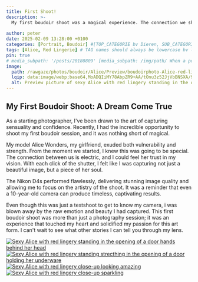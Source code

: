 ```yaml
---
title: First Shoot!
description: >-
  My first boudoir shoot was a magical experience. The connection we share made the shoot special, and the resulting images solidified my passion for boudoir photography.
  
author: peter
date: 2025-02-09 13:28:00 +0100
categories: [Portrait, Boudoir] #[TOP_CATEGORIE bv Dieren, SUB_CATEGORIE bv Insecten] dit kunnen er Maximaal 2 zijn
tags: [Alice, Red Lingerie] # TAG names should always be lowercase bv lieveheersbeestje. Dit kan onbeperkt
pin: true
# media_subpath: '/posts/20180809' [media_subpath: /img/path/ When a post contains many images, it will be a time-consuming task to repeatedly define the path of the media resources. To solve this, we can define this path in the YAML block of the post. And then, the image source of Markdown can write the file name directly:![The flower](flower.png). The output will be:<img src="/img/path/flower.png" alt="The flower" />
image: 
  path: /rawgaze/photos/boudoir/Alice/Preview/boudoirphoto-Alice-red-lingerie-sexy-preview.webp
  lqip: data:image/webp;base64,MoADQIiMY78AbpZR9+AA/tOnu3z52JjVbBNSXA/9oYlZHULXgWpa90HNrHa2c1qvJJg0PAjpKBTsGgAA 
  alt: Preview picture of sexy Alice with red lingery standing in the opening of a door.
--- 
```



## My First Boudoir Shoot: A Dream Come True

As a starting photographer, I've been drawn to the art of capturing sensuality and confidence. Recently, I had the incredible opportunity to shoot my first boudoir session, and it was nothing short of magical.

My model Alice Wonders, my girlfriend, exuded both vulnerability and strength. From the moment we started, I knew this was going to be special. The connection between us is electric, and I could feel her trust in my vision. With each click of the shutter, I felt like I was capturing not just a beautiful image, but a piece of her soul.

The Nikon D4s performed flawlessly, delivering stunning image quality and allowing me to focus on the artistry of the shoot. It was a reminder that even a 10-year-old camera can produce timeless, captivating results.

Even though this was just a testshoot to get to know my camera, i was blown away by the raw emotion and beauty I had captured. This first boudoir shoot was more than just a photography session; it was an experience that touched my heart and solidified my passion for this art form. I can't wait to see what other stories I can tell you through my lens.


<div class="main-content">
  <div class="image-wrapper align-right" style="--width: 852; --height: 1280;">
    <a href="{{ site.cdn }}rawgaze/photos/boudoir/Alice/Large/boudoirphoto-Alice-red-lingerie-sexy1.webp" class="glightbox" data-gallery="gallery1">
      <img src="{{ site.cdn }}rawgaze/photos/boudoir/Alice/Small/boudoirphoto-Alice-red-lingerie-sexy1.webp"
           srcset="
             {{ site.cdn }}rawgaze/photos/boudoir/Alice/Small/boudoirphoto-Alice-red-lingerie-sexy1.webp 1280w,
             {{ site.cdn }}rawgaze/photos/boudoir/Alice/Medium/boudoirphoto-Alice-red-lingerie-sexy1.webp 2000w,
             {{ site.cdn }}rawgaze/photos/boudoir/Alice/Large/boudoirphoto-Alice-red-lingerie-sexy1.webp 3840w"
           sizes="(max-width: 800px) 100vw, (max-width: 1600px) 50vw, 33vw"
           alt="Sexy Alice with red lingery standing in the opening of a door hands behind her head"
           loading="lazy">
    </a>
  </div>
  <!--place tekst here when using float left/float right-->
</div>

<div class="main-content">
  <div class="image-wrapper align-left" style="--width: 852; --height: 1280;">
    <a href="{{ site.cdn }}rawgaze/photos/boudoir/Alice/Large/boudoirphoto-Alice-red-lingerie-sexy2.webp" class="glightbox" data-gallery="gallery1">
      <img src="{{ site.cdn }}rawgaze/photos/boudoir/Alice/Small/boudoirphoto-Alice-red-lingerie-sexy2.webp"
           srcset="
             {{ site.cdn }}rawgaze/photos/boudoir/Alice/Small/boudoirphoto-Alice-red-lingerie-sexy2.webp 1280w,
             {{ site.cdn }}rawgaze/photos/boudoir/Alice/Medium/boudoirphoto-Alice-red-lingerie-sexy2.webp 2000w,
             {{ site.cdn }}rawgaze/photos/boudoir/Alice/Large/boudoirphoto-Alice-red-lingerie-sexy2.webp 3840w"
           sizes="(max-width: 800px) 100vw, (max-width: 1600px) 50vw, 33vw"
           alt="Sexy Alice with red lingery standing strecthing in the opening of a door holding her underware"
           loading="lazy">
    </a>
  </div>
</div>

<div class="main-content">
  <div class="image-wrapper wide align-center" style="--width: 1280; --height: 852;">
    <a href="{{ site.cdn }}rawgaze/photos/boudoir/Alice/Large/boudoirphoto-Alice-red-lingerie-sexy4.webp" class="glightbox" data-gallery="gallery1">
      <img src="{{ site.cdn }}rawgaze/photos/boudoir/Alice/Small/boudoirphoto-Alice-red-lingerie-sexy4.webp"
           srcset="
             {{ site.cdn }}rawgaze/photos/boudoir/Alice/Small/boudoirphoto-Alice-red-lingerie-sexy4.webp 1280w,
             {{ site.cdn }}rawgaze/photos/boudoir/Alice/Medium/boudoirphoto-Alice-red-lingerie-sexy4.webp 2000w,
             {{ site.cdn }}rawgaze/photos/boudoir/Alice/Large/boudoirphoto-Alice-red-lingerie-sexy4.webp 3840w"
           sizes="(max-width: 800px) 100vw, (max-width: 1600px) 50vw, 33vw"
           alt="Sexy Alice with red lingery close-up looking amazing"
           loading="lazy">
    </a>
  </div>
</div>

<div class="main-content">
  <div class="image-wrapper wide align-center" style="--width: 1280; --height: 852;">
    <a href="{{ site.cdn }}rawgaze/photos/boudoir/Alice/Large/boudoirphoto-Alice-red-lingerie-sexy3.webp" class="glightbox" data-gallery="gallery1">
      <img src="{{ site.cdn }}rawgaze/photos/boudoir/Alice/Small/boudoirphoto-Alice-red-lingerie-sexy3.webp"
           srcset="
             {{ site.cdn }}rawgaze/photos/boudoir/Alice/Small/boudoirphoto-Alice-red-lingerie-sexy3.webp 1280w,
             {{ site.cdn }}rawgaze/photos/boudoir/Alice/Medium/boudoirphoto-Alice-red-lingerie-sexy3.webp 2000w,
             {{ site.cdn }}rawgaze/photos/boudoir/Alice/Large/boudoirphoto-Alice-red-lingerie-sexy3.webp 3840w"
           sizes="(max-width: 800px) 100vw, (max-width: 1600px) 50vw, 33vw"
           alt="Sexy Alice with red lingery close-up sparkling"
           loading="lazy">
    </a>
  </div>
</div>
